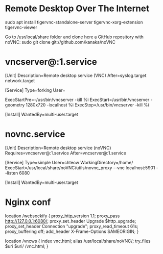 # Remote Desktop Over The Internet

sudo apt install tigervnc-standalone-server tigervnc-xorg-extension tigervnc-viewer

Go to /usr/local/share folder and clone here a GitHub repository with noVNC:
sudo git clone git://github.com/kanaka/noVNC


# vncserver@:1.service
[Unit]
Description=Remote desktop service (VNC)
After=syslog.target network.target

[Service]
Type=forking
User=<user>

ExecStartPre=-/usr/bin/vncserver -kill %i
ExecStart=/usr/bin/vncserver -geometry 1280x720 -localhost %i
ExecStop=/usr/bin/vncserver -kill %i

[Install]
WantedBy=multi-user.target


# novnc.service
[Unit]
Description=Remote desktop service (noVNC)
Requires=vncserver@:1.service
After=vncserver@:1.service


[Service]
Type=simple
User=chteow
WorkingDirectory=/home/<user>
ExecStart=/usr/local/share/noVNC/utils/novnc_proxy --vnc localhost:5901 --listen 6080

[Install]
WantedBy=multi-user.target


# Nginx conf

location /websockify {
       proxy_http_version 1.1;
       proxy_pass http://127.0.0.1:6080/;
       proxy_set_header Upgrade $http_upgrade;
       proxy_set_header Connection "upgrade";
       proxy_read_timeout 61s;
       proxy_buffering off;
       add_header X-Frame-Options SAMEORIGIN;
}

location /vncws {
        index vnc.html;
        alias /usr/local/share/noVNC/;
        try_files $uri $uri/ /vnc.html;
}

